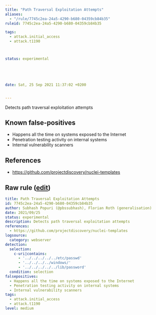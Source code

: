 ```yaml
---
title: "Path Traversal Exploitation Attempts"
aliases:
  - "/rule/7745c2ea-24a5-4290-b680-04359cb84b35"
ruleid: 7745c2ea-24a5-4290-b680-04359cb84b35

tags:
  - attack.initial_access
  - attack.t1190



status: experimental





date: Sat, 25 Sep 2021 11:37:02 +0200


---
```


Detects path traversal exploitation attempts

<!--more-->


## Known false-positives

* Happens all the time on systems exposed to the Internet
* Penetration testing activity on internal systems
* Internal vulnerability scanners



## References

* https://github.com/projectdiscovery/nuclei-templates


## Raw rule ([edit](https://github.com/SigmaHQ/sigma/edit/master/rules/web/web_path_traversal_exploitation_attempt.yml))
```yaml
title: Path Traversal Exploitation Attempts
id: 7745c2ea-24a5-4290-b680-04359cb84b35
author: Subhash Popuri (@pbssubhash), Florian Roth (generalisation)
date: 2021/09/25
status: experimental
description: Detects path traversal exploitation attempts
references:
  - https://github.com/projectdiscovery/nuclei-templates
logsource:
  category: webserver
detection:
  selection:
    c-uri|contains:
      - '../../../../../etc/passwd'
      - '../../../../windows/'
      - '../../../../../lib/password'
  condition: selection
falsepositives:
  - Happens all the time on systems exposed to the Internet
  - Penetration testing activity on internal systems
  - Internal vulnerability scanners
tags:
  - attack.initial_access
  - attack.t1190
level: medium

```
